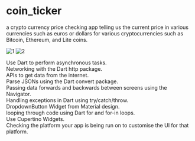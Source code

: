# coin_ticker

a crypto currency price checking app telling us the current price in various currencies such as euros or dollars for various cryptocurrencies such as Bitcoin, Ethereum, and Lite coins.

![1](https://user-images.githubusercontent.com/70852067/97572643-44fa5000-19f1-11eb-873a-52ed97cdf9e7.png)
![2](https://user-images.githubusercontent.com/70852067/97572650-462b7d00-19f1-11eb-8d4c-b938c159aba8.png)

Use Dart to perform asynchronous tasks.  
Networking with the Dart http package.  
APIs to get data from the internet.  
Parse JSONs using the Dart convert package.  
Passing data forwards and backwards between screens using the Navigator.  
Handling exceptions in Dart using try/catch/throw.  
DropdownButton Widget from Material design.  
looping through code using Dart for and for-in loops.  
Use Cupertino Widgets.   
Checking the platform your app is being run on to customise the UI for that platform.
